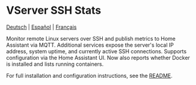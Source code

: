 # VServer SSH Stats

[Deutsch](README.de.md) | [Español](README.es.md) | [Français](README.fr.md)

Monitor remote Linux servers over SSH and publish metrics to Home Assistant via MQTT.
Additional services expose the server's local IP address, system uptime, and currently active SSH connections.
Supports configuration via the Home Assistant UI.
Now also reports whether Docker is installed and lists running containers.

For full installation and configuration instructions, see the [README](../README.md).
